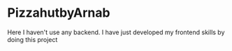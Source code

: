 # PizzahutbyArnab
Here I haven't use any backend. I have just developed my frontend skills by doing this project
